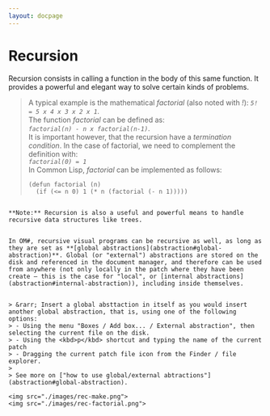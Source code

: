 ```yaml
---
layout: docpage
---
```


# Recursion

Recursion consists in calling a function in the body of this same function. It provides a powerful and elegant way to solve certain kinds of problems.

> A typical example is the mathematical _factorial_ (also noted with _!_): _`5! = 5 x 4 x 3 x 2 x 1`_.   
> The function _factorial_ can be defined as:     
> _`factorial(n) - n x factorial(n-1)`_.     
> It is important however, that the recursion have a _termination condition_. In the case of factorial, we need to complement the definition with:     
> _`factorial(0) = 1`_     
> In Common Lisp, _factorial_ can be implemented as follows:
> ```
> (defun factorial (n)     
>   (if (<= n 0) 1 (* n (factorial (- n 1)))))
```

**Note:** Recursion is also a useful and powerful means to handle recursive data structures like trees.


In OM#, recursive visual programs can be recursive as well, as long as they are set as **[global abstractions](abstraction#global-abstraction)**. Global (or "external") abstractions are stored on the disk and referenced in the document manager, and therefore can be used from anywhere (not only locally in the patch where they have been create — this is the case for "local", or [internal abstractions](abstraction#internal-abstraction)), including inside themselves.


> &rarr; Insert a global absttaction in itself as you would insert another global abstraction, that is, using one of the following options:
> - Using the menu "Boxes / Add box... / External abstraction", then selecting the current file on the disk.
> - Using the <kbd>p</kbd> shortcut and typing the name of the current patch
> - Dragging the current patch file icon from the Finder / file explorer.  
>
> See more on ["how to use global/external abtractions"](abstraction#global-abstraction).

<img src="./images/rec-make.png"> 
<img src="./images/rec-factorial.png">


